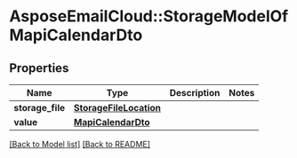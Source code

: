 # AsposeEmailCloud::StorageModelOfMapiCalendarDto
## Properties
Name | Type | Description | Notes
------------ | ------------- | ------------- | -------------
**storage_file** | [**StorageFileLocation**](StorageFileLocation.md) |  | 
**value** | [**MapiCalendarDto**](MapiCalendarDto.md) |  | 



[[Back to Model list]](Models.md) [[Back to README]](README.md)


